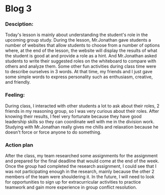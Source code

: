 # Blog 3 


### Desciption:

Today's lesson is mainly about understanding the student's role in the upcoming group study. During the lesson, Mr.Jonathan gave students a number of websites that allow students to choose from a number of options where, at the end of the lesson, the website will display the results of what the student is good at and provide a role as a hint. And Mr.Jonathan asked students to write their suggested roles on the whiteboard to compare with others and analyze them. Some other fun activities during class time were to describe ourselves in 3 words. At that time, my friends and I just gave some simple words to express personality such as enthusiasm, creative, and friendly.

### Feeling:

During class, I interacted with other students a lot to ask about their roles, 2 friends in my reasoning group, so I was very curious about their roles. After knowing their results, I feel very fortunate because they have good leadership skills so they can coordinate well with me in the division work. Studying with Mr.Jonathan really gives me chills and relaxation because he doesn't force or force anyone to do something.

### Action plan

After the class, my team researched some assignments for the assignment and prepared for the final deadline that would come at the end of the week. Once the group had completed the research assignment, I could see that I was not participating enough in the research, mainly because the other 2 members of the team were shouldering it. In the future, I will need to look for opportunities to sign up for extracurricular activities to practice teamwork and gain more experience in group conflict resolution.
